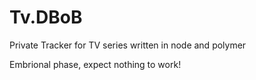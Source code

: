 # Tv.DBoB
Private Tracker for TV series written in node and polymer

Embrional phase, expect nothing to work!


